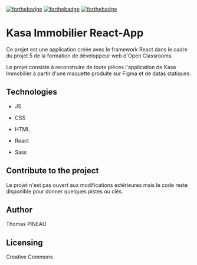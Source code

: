 [![forthebadge](https://forthebadge.com/images/badges/uses-js.svg)](https://forthebadge.com)
[![forthebadge](https://forthebadge.com/images/badges/uses-css.svg)](https://forthebadge.com)
[![forthebadge](https://forthebadge.com/images/badges/uses-html.svg)](https://forthebadge.com)

# Kasa Immobilier React-App

Ce projet est une application créée avec le framework React dans le cadre du projet 5 de la formation de développeur web d'Open Classrooms.

Le projet consiste à reconstruire de toute pièces l'application de Kasa Immobilier à partir d'une maquette produite sur Figma et de datas statiques.

## Technologies

- JS
- CSS
- HTML

- React
- Sass

## Contribute to the project

Le projet n'est pas ouvert aux modifications extérieures mais le code reste disponible pour donner quelques pistes ou clés.

## Author

Thomas PINEAU

## Licensing

Creative Commons
